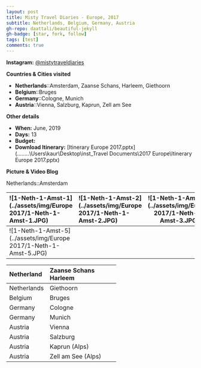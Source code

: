 ```yaml
---
layout: post
title: Misty Travel Diaries - Europe, 2017
subtitle: Netherlands, Belgium, Germany, Austria
gh-repo: daattali/beautiful-jekyll
gh-badge: [star, fork, follow]
tags: [test]
comments: true
---
```


**Instagram:** [@mistytraveldiaries](https://www.instagram.com/mistytraveldiaries/)



**Countries & Cities visited**

* **Netherlands**::Amsterdam, Zaanse Schans, Harleem, Giethoorn<br />
* **Belgium**::Bruges<br />
* **Germany**::Cologne, Munich<br />
* **Austria**::Vienna, Salzburg, Kaprun, Zell am See



**Other details**

* **When:** June, 2019
* **Days:** 13
* **Budget:** 
* **Download Itinerary:** [Itinerary Europe 2017.pptx](..\..\..\..\Users\kaur\Desktop\inst\_Travel Documents\2017 Europe\Itinerary Europe 2017.pptx) 



**Picture & Video Blog**

Netherlands::Amsterdam

| ![1-Neth-1-Amst-1](../assets/img/Europe 2017/1-Neth-1-Amst-1.JPG) | ![1-Neth-1-Amst-2](../assets/img/Europe 2017/1-Neth-1-Amst-2.JPG) | ![1-Neth-1-Amst-3](../assets/img/Europe 2017/1-Neth-1-Amst-3.JPG) | ![1-Neth-1-Amst-4](../assets/img/Europe 2017/1-Neth-1-Amst-4.JPG) |
| :------ |:--- | ------- | ------- |
| ![1-Neth-1-Amst-5](../assets/img/Europe 2017/1-Neth-1-Amst-5.JPG) |                                                              |                                                              |                                                              |







| Netherland  | Zaanse Schans<br />Harleem |      |      |
| :---------- | :------------------------- | ---- | ---- |
| Netherlands | Giethoorn                  |      |      |
| Belgium     | Bruges                     |      |      |
| Germany     | Cologne                    |      |      |
| Germany     | Munich                     |      |      |
| Austria     | Vienna                     |      |      |
| Austria     | Salzburg                   |      |      |
| Austria     | Kaprun (Alps)              |      |      |
| Austria     | Zell am See (Alps)         |      |      |




